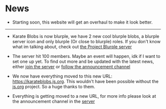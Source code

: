 # News

* Starting soon, this website will get an overhaul to make it look better.

---
* Karate Blobs is now blurple, we have 2 new cool blurple blobs, a blurple server icon and only blurple (Or close to blurple) roles. If you don't know what im talking about, check out [the Project Blurple server](https://discord.gg/blurple)

* The server hit 100 members. Maybe an event will happen, idk if I want to set one up yet. To find out more and be updated with the latest news, either [join the server](join-server.md) or [follow the announcement channel](follow.md)

* We now have everything moved to this new URL: https://karateblobs.js.org. This wouldn't have been possible without the [js.org](https://js.org) project. So a huge thanks to them.

* Everything is getting moved to a new URL, for more info please look at the announcement channel in the [server](join-server.md)
